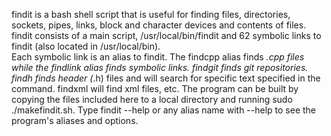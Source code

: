 findit is a bash shell script that is useful for finding files, directories, sockets, pipes, links, block and character devices and contents of files.
findit consists of a main script, /usr/local/bin/findit and 62 symbolic links to findit (also located in /usr/local/bin).  
Each symbolic link is an alias to findit.  The findcpp alias finds *.cpp files while the findlink alias finds symbolic links. 
findgit finds git repositories. findh finds header (*.h) files and will search for specific text specified in the command. findxml will find xml files, etc.
The program can be built by copying the files included here to a local directory and running sudo ./makefindit.sh.  Type findit 
--help or any alias name with --help to see the program's aliases and options.
